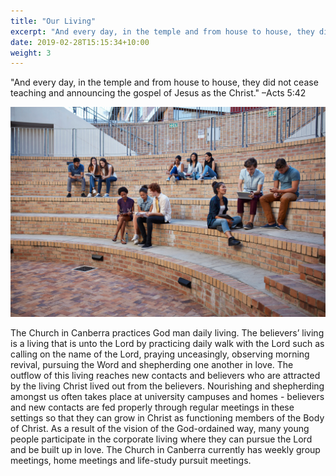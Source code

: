 ```yaml
---
title: "Our Living"
excerpt: "And every day, in the temple and from house to house, they did not cease teaching and announcing the gospel of Jesus as the Christ."
date: 2019-02-28T15:15:34+10:00
weight: 3
---
```


"And every day, in the temple and from house to house, they did not cease teaching and announcing the gospel of Jesus as the Christ." &ndash;Acts&nbsp;5:42

![Picture of believers enjoying Christ](/images/about/our_living_origin.jpg)

The Church in Canberra practices God man daily living. The believers’ living is a living that is unto the Lord by practicing daily walk with the Lord such as calling on the name of the Lord, praying unceasingly, observing morning revival, pursuing the Word and shepherding one another in love. The outflow of this living reaches new contacts and believers who are attracted by the living Christ lived out from the believers. Nourishing and shepherding amongst us often takes place at university campuses and homes - believers and new contacts are fed properly through regular meetings in these settings so that they can grow in Christ as functioning members of the Body of Christ. As a result of the vision of the God-ordained way, many young people participate in the corporate living where they can pursue the Lord and be built up in love. The Church in Canberra currently has weekly group meetings, home meetings and life-study pursuit meetings.
